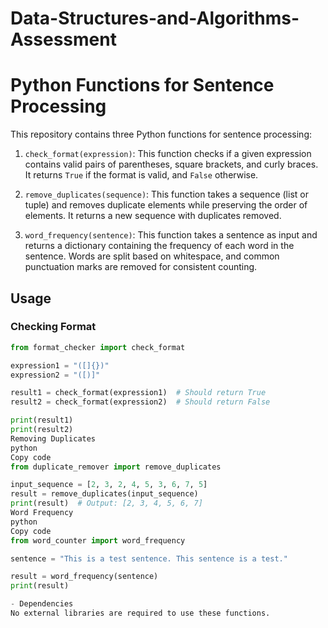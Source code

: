 # Data-Structures-and-Algorithms-Assessment

# Python Functions for Sentence Processing

This repository contains three Python functions for sentence processing:

1. `check_format(expression)`: This function checks if a given expression contains valid pairs of parentheses, square brackets, and curly braces. It returns `True` if the format is valid, and `False` otherwise.

2. `remove_duplicates(sequence)`: This function takes a sequence (list or tuple) and removes duplicate elements while preserving the order of elements. It returns a new sequence with duplicates removed.

3. `word_frequency(sentence)`: This function takes a sentence as input and returns a dictionary containing the frequency of each word in the sentence. Words are split based on whitespace, and common punctuation marks are removed for consistent counting.

## Usage

### Checking Format

```python
from format_checker import check_format

expression1 = "([]{})"
expression2 = "([)]"

result1 = check_format(expression1)  # Should return True
result2 = check_format(expression2)  # Should return False

print(result1)
print(result2)
Removing Duplicates
python
Copy code
from duplicate_remover import remove_duplicates

input_sequence = [2, 3, 2, 4, 5, 3, 6, 7, 5]
result = remove_duplicates(input_sequence)
print(result)  # Output: [2, 3, 4, 5, 6, 7]
Word Frequency
python
Copy code
from word_counter import word_frequency

sentence = "This is a test sentence. This sentence is a test."

result = word_frequency(sentence)
print(result)

- Dependencies
No external libraries are required to use these functions.
